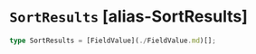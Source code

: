 # `SortResults` [alias-SortResults]
```typescript
type SortResults = [FieldValue](./FieldValue.md)[];
```
